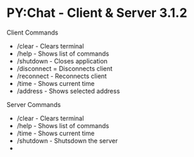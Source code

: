 # PY:Chat - Client & Server 3.1.2

Client Commands
- /clear - Clears terminal 
- /help - Shows list of commands
- /shutdown - Closes application
- /disconnect = Disconnects client
- /reconnect - Reconnects client
- /time - Shows current time
- /address - Shows selected address

Server Commands
- /clear - Clears terminal
- /help - Shows list of commands
- /time - Shows current time
- /shutdown - Shutsdown the server
- 
